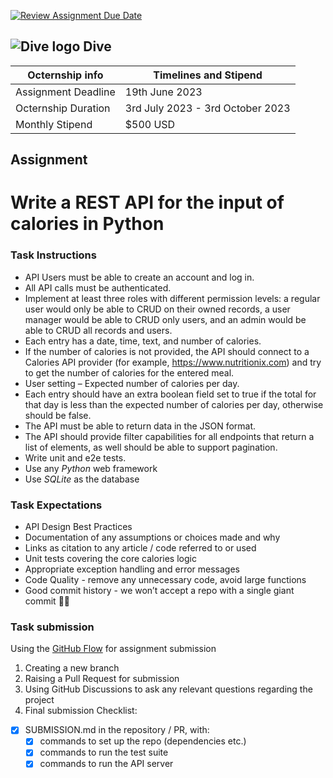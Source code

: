 [![Review Assignment Due Date](https://classroom.github.com/assets/deadline-readme-button-24ddc0f5d75046c5622901739e7c5dd533143b0c8e959d652212380cedb1ea36.svg)](https://classroom.github.com/a/085htE_I)
## ![Dive logo](https://user-images.githubusercontent.com/424487/219708981-f0416526-ba48-4b01-b5b3-c0eb73362718.png) Dive 
<!-- ![Company Logo](https://example.org) -->

| Octernship info  | Timelines and Stipend |
| ------------- | ------------- |
| Assignment Deadline  | 19th June 2023  |
| Octernship Duration  | 3rd July 2023 - 3rd October 2023 |
| Monthly Stipend  | $500 USD  |

## Assignment


# Write a REST API for the input of calories in Python

### Task Instructions
- API Users must be able to create an account and log in.
- All API calls must be authenticated.
- Implement at least three roles with different permission levels: a regular user would only be able to CRUD on their owned records, a user manager would be able to CRUD only users, and an admin would be able to CRUD all records and users.
- Each entry has a date, time, text, and number of calories.
- If the number of calories is not provided, the API should connect to a Calories API provider (for example, https://www.nutritionix.com) and try to get the number of calories for the entered meal.
- User setting – Expected number of calories per day.
- Each entry should have an extra boolean field set to true if the total for that day is less than the expected number of calories per day, otherwise should be false.
- The API must be able to return data in the JSON format.
- The API should provide filter capabilities for all endpoints that return a list of elements, as well should be able to support pagination.
- Write unit and e2e tests.
- Use any *Python* web framework
- Use *SQLite* as the database

### Task Expectations
- API Design Best Practices
- Documentation of any assumptions or choices made and why
- Links as citation to any article / code referred to or used
- Unit tests covering the core calories logic
- Appropriate exception handling and error messages
- Code Quality - remove any unnecessary code, avoid large functions
- Good commit history - we won’t accept a repo with a single giant commit 🙅‍♀️

### Task submission
Using the [GitHub Flow](https://docs.github.com/en/get-started/quickstart/github-flow#following-github-flow) for assignment submission
1. Creating a new branch 
2. Raising a Pull Request for submission
3. Using GitHub Discussions to ask any relevant questions regarding the project
4. Final submission Checklist:
- [x] SUBMISSION.md in the repository / PR, with:
  - [x] commands to set up the repo (dependencies etc.)
  - [x] commands to run the test suite
  - [x] commands to run the API server
